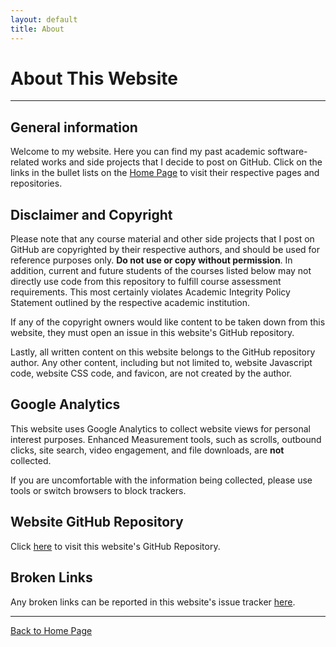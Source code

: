 ```yaml
---
layout: default
title: About
---
```


# About This Website

* * *

## General information

Welcome to my website. Here you can find my past academic software-related works and side projects that I decide to post on GitHub. Click on the links in the bullet lists on the [Home Page](/md_files/home) to visit their respective pages and repositories.

## Disclaimer and Copyright

Please note that any course material and other side projects that I post on GitHub are copyrighted by their respective authors, and should be used for reference purposes only. **Do not use or copy without permission**. In addition, current and future students of the courses listed below may not directly use code from this repository to fulfill course assessment requirements. This most certainly violates Academic Integrity Policy Statement outlined by the respective academic institution.

If any of the copyright owners would like content to be taken down from this website, they must open an issue in this website's GitHub repository.

Lastly, all written content on this website belongs to the GitHub repository author. Any other content, including but not limited to, website Javascript code, website CSS code, and favicon, are not created by the author.

## Google Analytics

This website uses Google Analytics to collect website views for personal interest purposes. Enhanced Measurement tools, such as scrolls, outbound clicks, site search, video engagement, and file downloads, are **not** collected.

If you are uncomfortable with the information being collected, please use tools or switch browsers to block trackers.

## Website GitHub Repository

Click <a href="https://github.com/tkjsung/tkjsung.github.io" target="_blank">here</a> to visit this website's GitHub Repository.

## Broken Links

Any broken links can be reported in this website's issue tracker <a href="https://github.com/tkjsung/tkjsung.github.io/issues" target="_blank">here</a>.

* * *

[Back to Home Page](/md_files/home)
